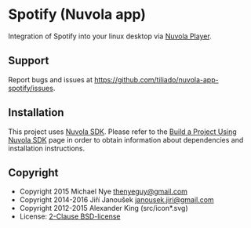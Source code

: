Spotify (Nuvola app)
====================

Integration of Spotify into your linux desktop via
[Nuvola Player](https://github.com/tiliado/nuvolaplayer).

Support
-------

Report bugs and issues at <https://github.com/tiliado/nuvola-app-spotify/issues>.

Installation
------------

This project uses [Nuvola SDK](https://github.com/tiliado/nuvolasdk#create-new-project). Please refer to
the [Build a Project Using Nuvola SDK](https://github.com/tiliado/nuvolasdk#build-a-project-using-nuvola-sdk)
page in order to obtain information about dependencies and installation instructions.

Copyright
---------

  - Copyright 2015 Michael Nye <thenyeguy@gmail.com>
  - Copyright 2014-2016 Jiří Janoušek <janousek.jiri@gmail.com>
  - Copyright 2012-2015 Alexander King (src/icon*.svg)
  - License: [2-Clause BSD-license](./LICENSE)
